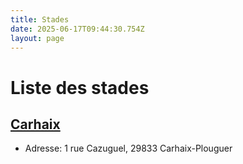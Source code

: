 ```yaml
---
title: Stades
date: 2025-06-17T09:44:30.754Z
layout: page
---
```


# Liste des stades


## [Carhaix](/stades/Carhaix/)
- Adresse: 1 rue Cazuguel, 29833 Carhaix-Plouguer


